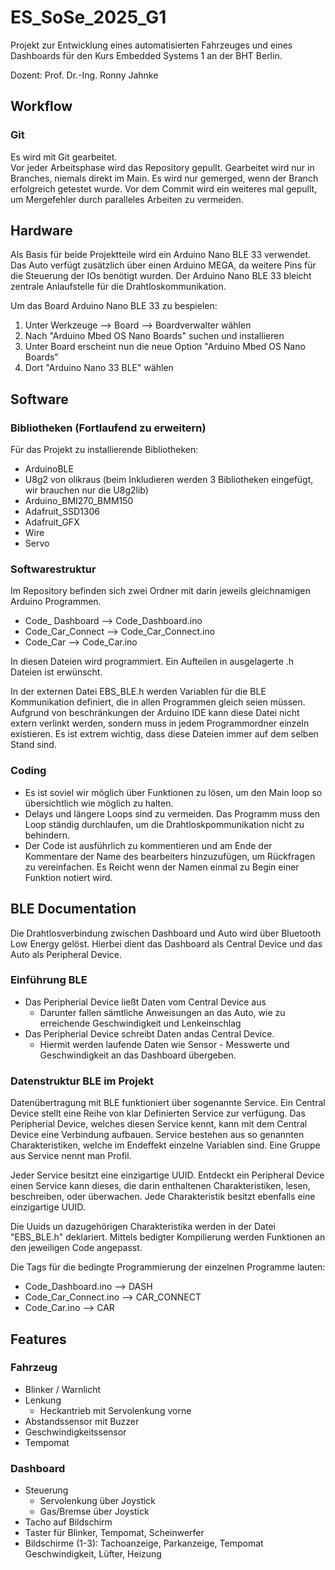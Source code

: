# ES_SoSe_2025_G1
 Projekt zur Entwicklung eines automatisierten Fahrzeuges und eines Dashboards für den Kurs Embedded Systems 1 an der BHT Berlin.

 Dozent: Prof. Dr.-Ing. Ronny Jahnke

## Workflow

### Git

Es wird mit Git gearbeitet.  
Vor jeder Arbeitsphase wird das Repository gepullt.
Gearbeitet wird nur in Branches, niemals direkt im Main. Es wird nur gemerged, wenn der Branch erfolgreich getestet wurde.
Vor dem Commit wird ein weiteres mal gepullt, um Mergefehler durch paralleles Arbeiten zu vermeiden.

## Hardware

Als Basis für beide Projektteile wird ein Arduino Nano BLE 33 verwendet. Das Auto verfügt zusätzlich über einen Arduino MEGA, da weitere Pins für die Steuerung der IOs benötigt wurden. Der Arduino Nano BLE 33 bleicht zentrale Anlaufstelle für die Drahtloskommunikation.

Um das Board Arduino Nano BLE 33 zu bespielen:
 1. Unter Werkzeuge --> Board --> Boardverwalter wählen
 2. Nach "Arduino Mbed OS Nano Boards" suchen und installieren
 3. Unter Board erscheint nun die neue Option "Arduino Mbed OS Nano Boards"
 4. Dort "Arduino Nano 33 BLE" wählen

## Software

### Bibliotheken (Fortlaufend zu erweitern)

Für das Projekt zu installierende Bibliotheken:
- ArduinoBLE
- U8g2 von olikraus (beim Inkludieren werden 3 Bibliotheken eingefügt, wir brauchen nur die U8g2lib)
- Arduino_BMI270_BMM150
- Adafruit_SSD1306
- Adafruit_GFX
- Wire
- Servo

### Softwarestruktur

Im Repository befinden sich zwei Ordner mit darin jeweils gleichnamigen Arduino Programmen.
- Code_ Dashboard --> Code_Dashboard.ino
- Code_Car_Connect --> Code_Car_Connect.ino
- Code_Car --> Code_Car.ino

In diesen Dateien wird programmiert. Ein Aufteilen in ausgelagerte .h Dateien ist erwünscht.  

In der externen Datei EBS_BLE.h werden Variablen für die BLE Kommunikation definiert, die in allen Programmen gleich seien müssen. Aufgrund von beschränkungen der Arduino IDE kann diese Datei nicht extern verlinkt werden, sondern muss in jedem Programmordner einzeln existieren. Es ist extrem wichtig, dass diese Dateien immer auf dem selben Stand sind.

### Coding

- Es ist soviel wir möglich über Funktionen zu lösen, um den Main loop so übersichtlich wie möglich zu halten.
- Delays und längere Loops sind zu vermeiden. Das Programm muss den Loop ständig durchlaufen, um die Drahtloskpommunikation nicht zu behindern.
- Der Code ist ausführlich zu kommentieren und am Ende der Kommentare der Name des bearbeiters hinzuzufügen, um Rückfragen zu vereinfachen. Es Reicht wenn der Namen einmal zu Begin einer Funktion notiert wird.

## BLE Documentation

Die Drahtlosverbindung zwischen Dashboard und Auto wird über Bluetooth Low Energy gelöst. 
Hierbei dient das Dashboard als Central Device und das Auto als Peripheral Device.

### Einführung BLE

- Das Peripherial Device ließt Daten vom Central Device aus
	- Darunter fallen sämtliche Anweisungen an das Auto, wie zu erreichende Geschwindigkeit und Lenkeinschlag
- Das Peripherial Device schreibt Daten andas Central Device.
	- Hiermit werden laufende Daten wie Sensor - Messwerte und Geschwindigkeit an das Dashboard übergeben.

### Datenstruktur BLE im Projekt

Datenübertragung mit BLE funktioniert über sogenannte Service.
Ein Central Device stellt eine Reihe von klar Definierten Service zur verfügung. 
Das Peripherial Device, welches diesen Service kennt, kann mit dem Central Device eine Verbindung aufbauen.
Service bestehen aus so genannten Charakteristiken, welche im Endeffekt einzelne Variablen sind.
Eine Gruppe aus Service nennt man Profil.

Jeder Service besitzt eine einzigartige UUID. Entdeckt ein Peripheral Device einen Service kann dieses, die darin enthaltenen Charakteristiken, lesen, beschreiben, oder überwachen.
Jede Charakteristik besitzt ebenfalls eine einzigartige UUID.

Die Uuids un dazugehörigen Charakteristika werden in der Datei "EBS_BLE.h" deklariert. Mittels bedigter Kompilierung werden Funktionen an den jeweiligen Code angepasst.

Die Tags für die bedingte Programmierung der einzelnen Programme lauten:
- Code_Dashboard.ino --> DASH
- Code_Car_Connect.ino --> CAR_CONNECT
- Code_Car.ino --> CAR

## Features

### Fahrzeug

- Blinker / Warnlicht
- Lenkung
	- Heckantrieb mit Servolenkung vorne
- Abstandssensor mit Buzzer
- Geschwindigkeitssensor
- Tempomat

### Dashboard

- Steuerung
	- Servolenkung über Joystick
	- Gas/Bremse über Joystick
- Tacho auf Bildschirm 
- Taster für Blinker, Tempomat, Scheinwerfer
- Bildschirme (1-3): Tachoanzeige, Parkanzeige, Tempomat Geschwindigkeit, Lüfter, Heizung